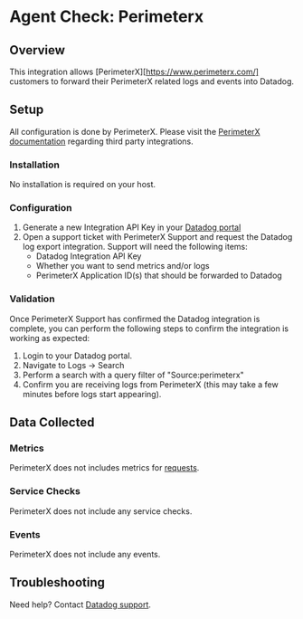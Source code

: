 # Agent Check: Perimeterx

## Overview

This integration allows [PerimeterX][https://www.perimeterx.com/] customers to forward their PerimeterX related logs and events into Datadog.

## Setup

All configuration is done by PerimeterX. Please visit the [PerimeterX documentation](https://docs.perimeterx.com/pxconsole/docs/data-integration-to-third-party-apps) regarding third party integrations.

### Installation

No installation is required on your host.

### Configuration

1. Generate a new Integration API Key in your [Datadog portal](https://app.datadoghq.com/account/settings#api)
2. Open a support ticket with PerimeterX Support and request the Datadog log export integration. Support will need the following items:
   - Datadog Integration API Key
   - Whether you want to send metrics and/or logs
   - PerimeterX Application ID(s) that should be forwarded to Datadog

### Validation

Once PerimeterX Support has confirmed the Datadog integration is complete, you can perform the following steps to confirm the integration is working as expected:

1. Login to your Datadog portal.
2. Navigate to Logs -> Search
3. Perform a search with a query filter of "Source:perimeterx"
4. Confirm you are receiving logs from PerimeterX (this may take a few minutes before logs start appearing).

## Data Collected

### Metrics

PerimeterX does not includes metrics for [requests](https://docs.perimeterx.com/pxconsole/docs/data-schema-metrics).

### Service Checks

PerimeterX does not include any service checks.

### Events

PerimeterX does not include any events.

## Troubleshooting

Need help? Contact [Datadog support][1].

[1]: https://docs.datadoghq.com/help/
